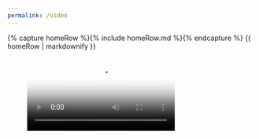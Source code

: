 ```yaml
---
permalink: /video
---
```


<body>
    {% capture homeRow %}{% include homeRow.md %}{% endcapture %}
    {{ homeRow | markdownify }}
</body>

<figure class="video_container">
  <video controls="true" allowfullscreen="true" poster="path/to/poster_image.png">
    <source src="assets/videos/bruh.mp4" type="video/mp4">
  </video>
</figure>
